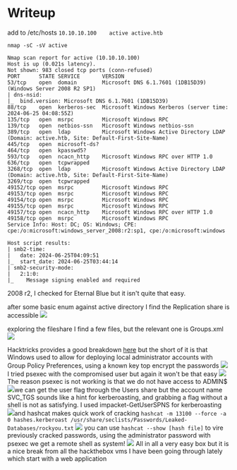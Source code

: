 # Writeup

add to /etc/hosts
`10.10.10.100    active active.htb`

`nmap -sC -sV active`

```
Nmap scan report for active (10.10.10.100)
Host is up (0.021s latency).
Not shown: 983 closed tcp ports (conn-refused)
PORT      STATE SERVICE       VERSION
53/tcp    open  domain        Microsoft DNS 6.1.7601 (1DB15D39) (Windows Server 2008 R2 SP1)
| dns-nsid: 
|_  bind.version: Microsoft DNS 6.1.7601 (1DB15D39)
88/tcp    open  kerberos-sec  Microsoft Windows Kerberos (server time: 2024-06-25 04:08:55Z)
135/tcp   open  msrpc         Microsoft Windows RPC
139/tcp   open  netbios-ssn   Microsoft Windows netbios-ssn
389/tcp   open  ldap          Microsoft Windows Active Directory LDAP (Domain: active.htb, Site: Default-First-Site-Name)
445/tcp   open  microsoft-ds?
464/tcp   open  kpasswd5?
593/tcp   open  ncacn_http    Microsoft Windows RPC over HTTP 1.0
636/tcp   open  tcpwrapped
3268/tcp  open  ldap          Microsoft Windows Active Directory LDAP (Domain: active.htb, Site: Default-First-Site-Name)
3269/tcp  open  tcpwrapped
49152/tcp open  msrpc         Microsoft Windows RPC
49153/tcp open  msrpc         Microsoft Windows RPC
49154/tcp open  msrpc         Microsoft Windows RPC
49155/tcp open  msrpc         Microsoft Windows RPC
49157/tcp open  ncacn_http    Microsoft Windows RPC over HTTP 1.0
49158/tcp open  msrpc         Microsoft Windows RPC
Service Info: Host: DC; OS: Windows; CPE: cpe:/o:microsoft:windows_server_2008:r2:sp1, cpe:/o:microsoft:windows

Host script results:
| smb2-time: 
|   date: 2024-06-25T04:09:51
|_  start_date: 2024-06-25T03:44:14
| smb2-security-mode: 
|   2:1:0: 
|_    Message signing enabled and required
```

2008 r2, I checked for Eternal Blue but it isn't quite that easy. 

after some basic enum against active directory I find the Replication share is accessible
![](https://gyrsec.github.io/zATTACHMENTS/Pasted%20image%2020240625234413.png)

exploring the fileshare I find a few files, but the relevant one is Groups.xml ![](https://gyrsec.github.io/zATTACHMENTS/Pasted%20image%2020240625235352.png)

Hacktricks provides a good breakdown [here](https://book.hacktricks.xyz/windows-hardening/windows-local-privilege-escalation#cached-gpp-pasword) but the short of it is that Windows used to allow for deploying local administrator accounts with Group Policy Preferences, using a known key top encrypt the passwords
![](https://gyrsec.github.io/zATTACHMENTS/Pasted%20image%2020240626001626.png)
I tried psexec with the compromised user but again it won't be that easy
![](https://gyrsec.github.io/zATTACHMENTS/Pasted%20image%2020240626001346.png)
The reason psexec is not working is that we do not have access to ADMIN$
![](https://gyrsec.github.io/zATTACHMENTS/Pasted%20image%2020240626002349.png)we can get the user flag through the Users share but the account name SVC_TGS sounds like a hint for kerberoasting, and grabbing a flag without a shell is not as satisfying. I used impacket-GetUserSPNS for kerberoasting
![](https://gyrsec.github.io/zATTACHMENTS/Pasted%20image%2020240626005214.png)and hashcat makes quick work of cracking
`hashcat -m 13100 --force -a 0 hashes.kerberoast /usr/share/seclists/Passwords/Leaked-Databases/rockyou.txt`
![](https://gyrsec.github.io/zATTACHMENTS/Pasted%20image%2020240626005347.png)
you can use `hashcat --show [hash file]` to vire previously cracked passwords, using the administrator password with psexec we get a remote shell as system!
![](https://gyrsec.github.io/zATTACHMENTS/Pasted%20image%2020240626005844.png)
All in all a very easy box but it is a nice break from all the hackthebox vms I have been going through lately which start with a web application